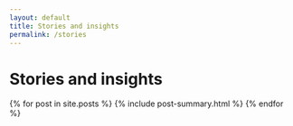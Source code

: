 ```yaml
---
layout: default
title: Stories and insights
permalink: /stories
---
```

<div class="spacer-5"></div>
<div class="container">
  <h1>Stories and insights</h1>
  <div class="spacer-3"></div>
  {% for post in site.posts %}
  {% include post-summary.html %}
  {% endfor %}
</div>